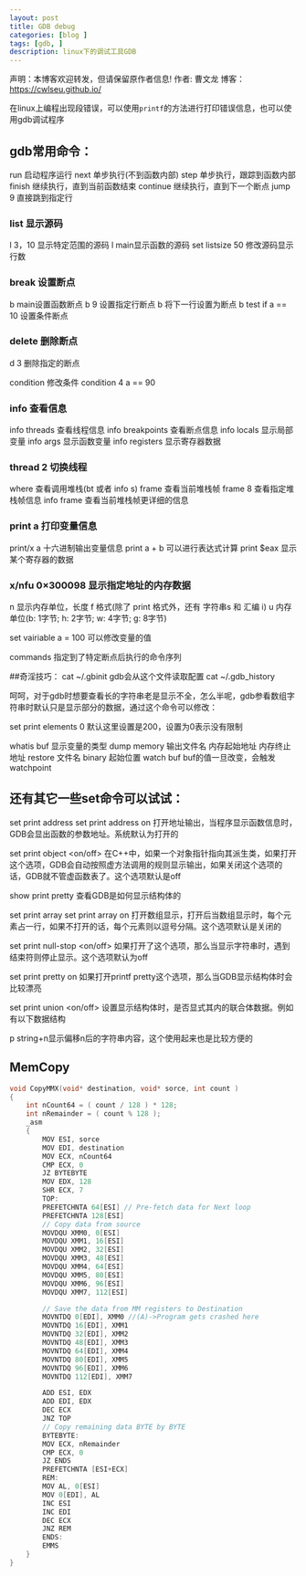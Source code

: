 ```yaml
---
layout: post
title: GDB debug
categories: [blog ]
tags: [gdb, ]
description: linux下的调试工具GDB
--- 
```


声明：本博客欢迎转发，但请保留原作者信息!
作者: 曹文龙
博客： <https://cwlseu.github.io/>

在linux上编程出现段错误，可以使用`printf`的方法进行打印错误信息，也可以使用gdb调试程序

<!-- 呵呵，有时迷茫了自己处在什么堆栈的深处，这是使用where命令能够清晰的看到自己的位置，有时在循环太多让人受不了了，可使用u或者finish或者jump命令来跳出去。 -->

## gdb常用命令：
run  启动程序运行
next 单步执行(不到函数内部)
step  单步执行，跟踪到函数内部
finish 继续执行，直到当前函数结束
continue 继续执行，直到下一个断点
jump 9 直接跳到指定行

### list  显示源码
l 3，10 显示特定范围的源码 l main显示函数的源码
set listsize 50 修改源码显示行数

### break 设置断点
b main设置函数断点
b 9 设置指定行断点
b 将下一行设置为断点
b test if a == 10 设置条件断点

### delete 删除断点
d 3 删除指定的断点

condition 修改条件 condition 4 a == 90

### info 查看信息
info threads 查看线程信息
info breakpoints 查看断点信息
info locals 显示局部变量
info args    显示函数变量
info registers 显示寄存器数据

### thread 2 切换线程

where 查看调用堆栈(bt 或者 info s)
frame 查看当前堆栈帧
frame 8 查看指定堆栈帧信息
info frame 查看当前堆栈帧更详细的信息

### print a 打印变量信息
print/x a 十六进制输出变量信息
print a + b 可以进行表达式计算
print $eax 显示某个寄存器的数据

### x/nfu 0×300098  显示指定地址的内存数据
n 显示内存单位，长度
f 格式(除了 print 格式外，还有 字符串s 和 汇编 i)
u 内存单位(b: 1字节; h: 2字节; w: 4字节; g: 8字节)

set vairiable a = 100 可以修改变量的值

commands 指定到了特定断点后执行的命令序列



##奇淫技巧：
cat ~/.gbinit  gdb会从这个文件读取配置
cat ~/.gdb_history

呵呵，对于gdb时想要查看长的字符串老是显示不全，怎么半呢，gdb参看数组字符串时默认只是显示部分的数据，通过这个命令可以修改：

set print elements 0   默认这里设置是200，设置为0表示没有限制


whatis buf  显示变量的类型 
dump memory 输出文件名 内存起始地址  内存终止地址
restore  文件名 binary  起始位置
watch buf buf的值一旦改变，会触发watchpoint

## 还有其它一些set命令可以试试：

set print address
set print address on
打开地址输出，当程序显示函数信息时，GDB会显出函数的参数地址。系统默认为打开的

set print object <on/off>
在C++中，如果一个对象指针指向其派生类，如果打开这个选项，GDB会自动按照虚方法调用的规则显示输出，如果关闭这个选项的话，GDB就不管虚函数表了。这个选项默认是off

show print pretty
查看GDB是如何显示结构体的

set print array
set print array on
打开数组显示，打开后当数组显示时，每个元素占一行，如果不打开的话，每个元素则以逗号分隔。这个选项默认是关闭的

set print null-stop <on/off>
如果打开了这个选项，那么当显示字符串时，遇到结束符则停止显示。这个选项默认为off

set print pretty on
如果打开printf pretty这个选项，那么当GDB显示结构体时会比较漂亮

set print union <on/off>
设置显示结构体时，是否显式其内的联合体数据。例如有以下数据结构

p string+n显示偏移n后的字符串内容，这个使用起来也是比较方便的


## MemCopy
```cpp
void CopyMMX(void* destination, void* sorce, int count )
{
    int nCount64 = ( count / 128 ) * 128;
    int nRemainder = ( count % 128 );
    _asm
    {
        MOV ESI, sorce
        MOV EDI, destination
        MOV ECX, nCount64
        CMP ECX, 0
        JZ BYTEBYTE
        MOV EDX, 128
        SHR ECX, 7
        TOP:
        PREFETCHNTA 64[ESI] // Pre-fetch data for Next loop
        PREFETCHNTA 128[ESI]
        // Copy data from source
        MOVDQU XMM0, 0[ESI]
        MOVDQU XMM1, 16[ESI]
        MOVDQU XMM2, 32[ESI]
        MOVDQU XMM3, 48[ESI]
        MOVDQU XMM4, 64[ESI]
        MOVDQU XMM5, 80[ESI]
        MOVDQU XMM6, 96[ESI]
        MOVDQU XMM7, 112[ESI]

        // Save the data from MM registers to Destination
        MOVNTDQ 0[EDI], XMM0 //(A)->Program gets crashed here
        MOVNTDQ 16[EDI], XMM1
        MOVNTDQ 32[EDI], XMM2
        MOVNTDQ 48[EDI], XMM3
        MOVNTDQ 64[EDI], XMM4
        MOVNTDQ 80[EDI], XMM5
        MOVNTDQ 96[EDI], XMM6
        MOVNTDQ 112[EDI], XMM7

        ADD ESI, EDX
        ADD EDI, EDX
        DEC ECX
        JNZ TOP
        // Copy remaining data BYTE by BYTE
        BYTEBYTE:
        MOV ECX, nRemainder
        CMP ECX, 0
        JZ ENDS
        PREFETCHNTA [ESI+ECX]
        REM:
        MOV AL, 0[ESI]
        MOV 0[EDI], AL
        INC ESI
        INC EDI
        DEC ECX
        JNZ REM
        ENDS:
        EMMS
    }
}
```


